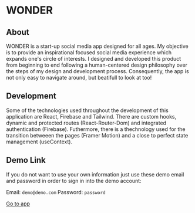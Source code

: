 # WONDER

## About
WONDER is a start-up social media app designed for all ages. My objective is to provide an inspirational focused social media experience which expands one's circle of interests. I designed and developed this product from beginning to end following a human-centered design philosophy over the steps of my design and development process. Consequently, the app is not only easy to navigate around, but beatifull to look at too! 

## Development 
Some of the technologies used throughout the development of this application are React, Firebase and Tailwind. There are custom hooks, dynamic and protected routes (React-Router-Dom) and integrated authentication (Firebase). Futhermore, there is a thechnology used for the transition betweeen the pages (Framer Motion) and a close to perfect state management (useContext).

## Demo Link

If you do not want to use your own information just use these demo email and password in order to sign in into the demo account:

Email: `demo@demo.com`
Password: `password`

[Go to app](https://social-media-app-2fe38.web.app/ "See the demo")
